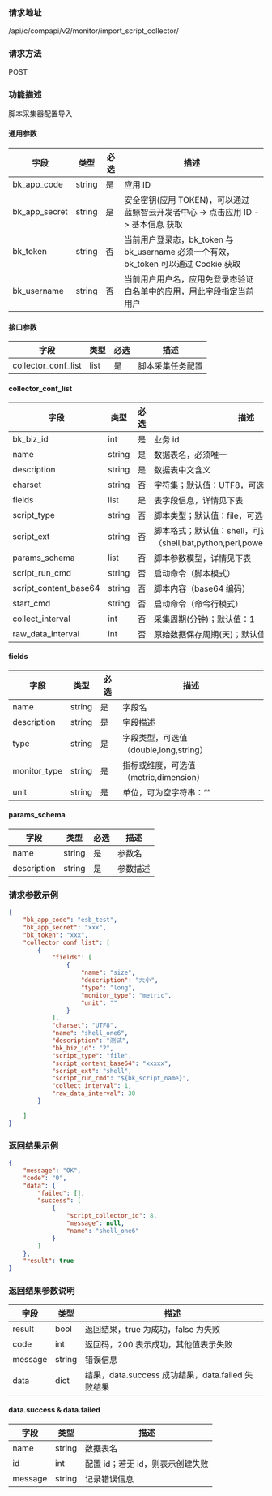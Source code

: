 ### 请求地址

/api/c/compapi/v2/monitor/import_script_collector/

### 请求方法

POST

### 功能描述

脚本采集器配置导入

#### 通用参数

| 字段 | 类型 | 必选 | 描述 |
|-----------|------------|--------|------------|
| bk_app_code  | string    | 是 | 应用 ID     |
| bk_app_secret| string    | 是 | 安全密钥(应用 TOKEN)，可以通过 蓝鲸智云开发者中心 -&gt; 点击应用 ID -&gt; 基本信息 获取 |
| bk_token     | string    | 否 | 当前用户登录态，bk_token 与 bk_username 必须一个有效，bk_token 可以通过 Cookie 获取 |
| bk_username  | string    | 否 | 当前用户用户名，应用免登录态验证白名单中的应用，用此字段指定当前用户 |


#### 接口参数

| 字段           | 类型 | 必选 | 描述                         |
| -------------- | ---- | ---- | ---------------------------- |
| collector_conf_list | list | 是   | 脚本采集任务配置 |

#### collector_conf_list

| 字段                  | 类型   | 必选 | 描述                                                         |
| --------------------- | ------ | ---- | ------------------------------------------------------------ |
| bk_biz_id             | int    | 是   | 业务 id                                                       |
| name                  | string | 是   | 数据表名，必须唯一                                           |
| description           | string | 是   | 数据表中文含义                                               |
| charset               | string | 否   | 字符集；默认值：UTF8，可选值（UTF8,GBK）                     |
| fields                | list   | 是   | 表字段信息，详情见下表                                       |
| script_type           | string | 否   | 脚本类型；默认值：file，可选值（file,cmd）                   |
| script_ext            | string | 否   | 脚本格式；默认值：shell，可选值（shell,bat,python,perl,powershell,vbs,custom） |
| params_schema         | list   | 否   | 脚本参数模型，详情见下表                                     |
| script_run_cmd        | string | 否   | 启动命令（脚本模式）                                         |
| script_content_base64 | string | 否   | 脚本内容（base64 编码）                                       |
| start_cmd             | string | 否   | 启动命令（命令行模式）                                       |
| collect_interval      | int    | 否   | 采集周期(分钟)；默认值：1                                    |
| raw_data_interval     | int    | 否   | 原始数据保存周期(天)；默认值：30                             |

#### fields

| 字段         | 类型   | 必选 | 描述                                   |
| ------------ | ------ | ---- | -------------------------------------- |
| name         | string | 是   | 字段名                                 |
| description  | string | 是   | 字段描述                               |
| type         | string | 是   | 字段类型，可选值（double,long,string） |
| monitor_type | string | 是   | 指标或维度，可选值（metric,dimension） |
| unit         | string | 是   | 单位，可为空字符串：“”                 |

#### params_schema

| 字段        | 类型   | 必选 | 描述     |
| ----------- | ------ | ---- | -------- |
| name        | string | 是   | 参数名   |
| description | string | 是   | 参数描述 |

### 请求参数示例

```json
{
    "bk_app_code": "esb_test",
    "bk_app_secret": "xxx",
    "bk_token": "xxx",
    "collector_conf_list": [
        {
            "fields": [
                {
                    "name": "size",
                    "description": "大小",
                    "type": "long",
                    "monitor_type": "metric",
                    "unit": ""
                }
            ],
            "charset": "UTF8",
            "name": "shell_one6",
            "description": "测试",
            "bk_biz_id": "2",
            "script_type": "file",
            "script_content_base64": "xxxxx",
            "script_ext": "shell",
            "script_run_cmd": "${bk_script_name}",
            "collect_interval": 1,
            "raw_data_interval": 30
        }

    ]
}
```

### 返回结果示例

```json
{
    "message": "OK",
    "code": "0",
    "data": {
        "failed": [],
        "success": [
            {
                "script_collector_id": 8,
                "message": null,
                "name": "shell_one6"
            }
        ]
    },
    "result": true
}
```

### 返回结果参数说明

| 字段    | 类型   | 描述                                            |
| ------- | ------ | ----------------------------------------------- |
| result  | bool   | 返回结果，true 为成功，false 为失败               |
| code    | int    | 返回码，200 表示成功，其他值表示失败             |
| message | string | 错误信息                                        |
| data    | dict   | 结果，data.success 成功结果，data.failed 失败结果 |

#### data.success & data.failed

| 字段    | 类型   | 描述                           |
| ------- | ------ | ------------------------------ |
| name    | string | 数据表名                       |
| id      | int    | 配置 id；若无 id，则表示创建失败 |
| message | string | 记录错误信息                   |
